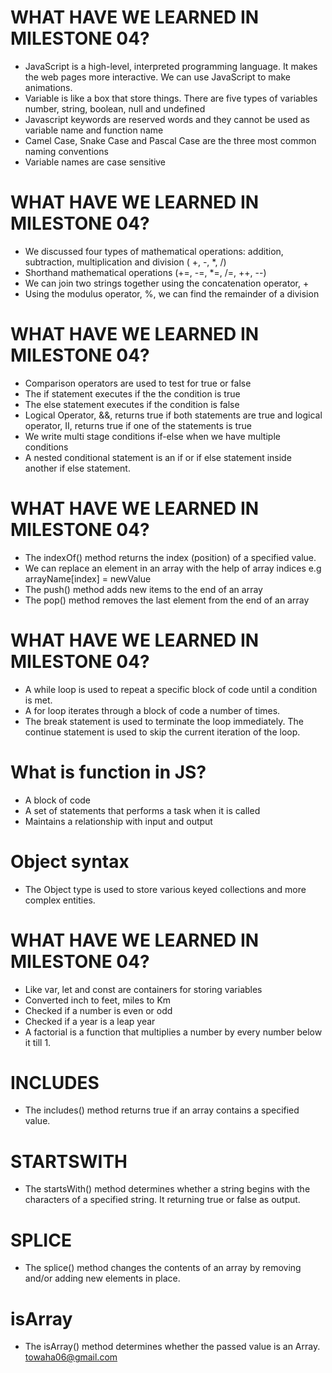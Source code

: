 # WHAT HAVE WE LEARNED IN MILESTONE 04?

- JavaScript is a high-level, interpreted programming language. It makes the web pages more interactive. We can use JavaScript to make animations.
- Variable is like a box that store things. There are five types of variables number, string, boolean, null and undefined
- Javascript keywords are reserved words and they cannot be used as variable name and function name
- Camel Case, Snake Case and Pascal Case are the three most common naming conventions
- Variable names are case sensitive

# WHAT HAVE WE LEARNED IN MILESTONE 04?

- We discussed four types of mathematical operations: addition, subtraction, multiplication and division ( +, -, \*, /)
- Shorthand mathematical operations (+=, -=, \*=, /=, ++, --)
- We can join two strings together using the concatenation operator, +
- Using the modulus operator, %, we can find the remainder of a division

# WHAT HAVE WE LEARNED IN MILESTONE 04?

- Comparison operators are used to test for true or false
- The if statement executes if the the condition is true
- The else statement executes if the condition is false
- Logical Operator, &&, returns true if both statements are true and logical operator, II, returns true if one of the statements is true
- We write multi stage conditions if-else when we have multiple conditions
- A nested conditional statement is an if or if else statement inside another if else statement.

# WHAT HAVE WE LEARNED IN MILESTONE 04?

- The indexOf() method returns the index (position) of a specified value.
- We can replace an element in an array with the help of array indices e.g arrayName[index] = newValue
- The push() method adds new items to the end of an array
- The pop() method removes the last element from the end of an array

# WHAT HAVE WE LEARNED IN MILESTONE 04?

- A while loop is used to repeat a specific block of code until a condition is met.
- A for loop iterates through a block of code a number of times.
- The break statement is used to terminate the loop immediately. The continue statement is used to skip the current iteration of the loop.

# What is function in JS?

- A block of code
- A set of statements that performs a task when it is called
- Maintains a relationship with input and output

# Object syntax

- The Object type is used to store various keyed collections and more complex entities.

# WHAT HAVE WE LEARNED IN MILESTONE 04?

- Like var, let and const are containers for storing variables
- Converted inch to feet, miles to Km
- Checked if a number is even or odd
- Checked if a year is a leap year
- A factorial is a function that multiplies a number by every number below it till 1.

# INCLUDES

- The includes() method returns true if an array contains a specified value.

# STARTSWITH

- The startsWith() method determines whether a string begins with the characters of a specified string. It returning true or false as output.

# SPLICE

- The splice() method changes the contents of an array by removing and/or adding new elements in place.

# isArray

- The isArray() method determines whether the passed value is an Array. [towaha06@gmail.com](mailto:towaha06@gmail.com)
